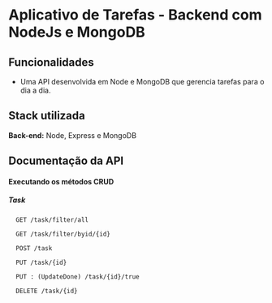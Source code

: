# Aplicativo de Tarefas - Backend com NodeJs e MongoDB

## Funcionalidades

- Uma API desenvolvida em Node e MongoDB que gerencia tarefas para o dia a dia.


## Stack utilizada

**Back-end:** Node, Express e MongoDB

## Documentação da API

#### Executando os métodos CRUD
##### Task

```http
  GET /task/filter/all
```
```http
  GET /task/filter/byid/{id}
```
```http
  POST /task
```
```http
  PUT /task/{id}
```
```http
  PUT : (UpdateDone) /task/{id}/true
```
```http
  DELETE /task/{id}
```
